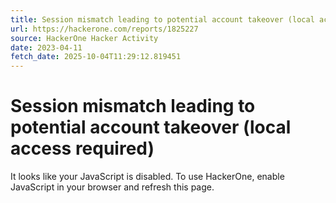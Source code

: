 ```yaml
---
title: Session mismatch leading to potential account takeover (local access required)
url: https://hackerone.com/reports/1825227
source: HackerOne Hacker Activity
date: 2023-04-11
fetch_date: 2025-10-04T11:29:12.819451
---
```


# Session mismatch leading to potential account takeover (local access required)

It looks like your JavaScript is disabled. To use HackerOne, enable JavaScript in your browser and refresh this page.